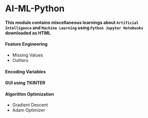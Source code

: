 # AI-ML-Python
#### This module contains miscellaneous learnings about `Artificial Intelligence` and `Machine Learning` using `Python Jupyter Notebooks` downloaded as HTML
#### Feature Engineering
  - Missing Values
  - Outliers
#### Encoding Variables
#### GUI using TKINTER
#### Algorithm Optimization
  - Gradient Descent
  - Adam Optimizer

